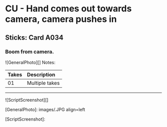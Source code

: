 # CU - Hand comes out towards camera, camera pushes in

## Sticks: Card A034

### Boom from camera.

![GeneralPhoto][]
Notes: 

| Takes | Description |
|:---|:----|
| 01 | Multiple takes |

----

![ScriptScreenshot][]


[GeneralPhoto]:  images/.JPG align=left

[ScriptScreenshot]: 